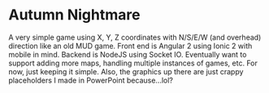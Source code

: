 # Autumn Nightmare
A very simple game using X, Y, Z coordinates with N/S/E/W (and overhead) direction like an old MUD game. Front end is Angular 2 using Ionic 2 with mobile in mind. Backend is NodeJS using Socket IO. Eventually want to support adding more maps, handling multiple instances of games, etc. For now, just keeping it simple. Also, the graphics up there are just crappy placeholders I made in PowerPoint because...lol?
